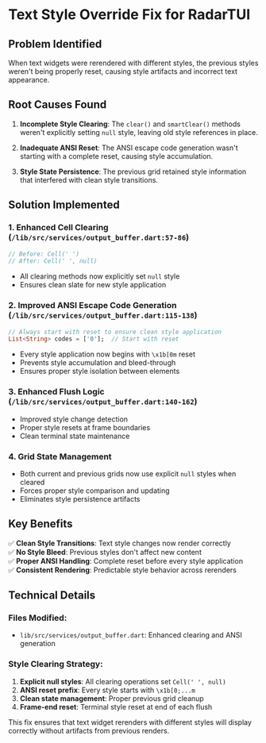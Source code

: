 # Text Style Override Fix for RadarTUI

## Problem Identified
When text widgets were rerendered with different styles, the previous styles weren't being properly reset, causing style artifacts and incorrect text appearance.

## Root Causes Found

1. **Incomplete Style Clearing**: The `clear()` and `smartClear()` methods weren't explicitly setting `null` style, leaving old style references in place.

2. **Inadequate ANSI Reset**: The ANSI escape code generation wasn't starting with a complete reset, causing style accumulation.

3. **Style State Persistence**: The previous grid retained style information that interfered with clean style transitions.

## Solution Implemented

### 1. Enhanced Cell Clearing (`/lib/src/services/output_buffer.dart:57-86`)
```dart
// Before: Cell(' ')  
// After: Cell(' ', null)
```
- All clearing methods now explicitly set `null` style
- Ensures clean slate for new style application

### 2. Improved ANSI Escape Code Generation (`/lib/src/services/output_buffer.dart:115-138`)
```dart
// Always start with reset to ensure clean style application
List<String> codes = ['0'];  // Start with reset
```
- Every style application now begins with `\x1b[0m` reset
- Prevents style accumulation and bleed-through
- Ensures proper style isolation between elements

### 3. Enhanced Flush Logic (`/lib/src/services/output_buffer.dart:140-162`)
- Improved style change detection
- Proper style resets at frame boundaries
- Clean terminal state maintenance

### 4. Grid State Management
- Both current and previous grids now use explicit `null` styles when cleared
- Forces proper style comparison and updating
- Eliminates style persistence artifacts

## Key Benefits

✅ **Clean Style Transitions**: Text style changes now render correctly  
✅ **No Style Bleed**: Previous styles don't affect new content  
✅ **Proper ANSI Handling**: Complete reset before every style application  
✅ **Consistent Rendering**: Predictable style behavior across rerenders  

## Technical Details

### Files Modified:
- `lib/src/services/output_buffer.dart`: Enhanced clearing and ANSI generation

### Style Clearing Strategy:
1. **Explicit null styles**: All clearing operations set `Cell(' ', null)`
2. **ANSI reset prefix**: Every style starts with `\x1b[0;...m`
3. **Clean state management**: Proper previous grid cleanup
4. **Frame-end reset**: Terminal style reset at end of each flush

This fix ensures that text widget rerenders with different styles will display correctly without artifacts from previous renders.
